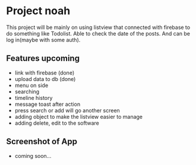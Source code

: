 # Project noah
This project will be mainly on using listview that connected with firebase to do something like Todolist. Able to check the date of the posts. And can be log in(maybe with some auth).

## Features upcoming
- link with firebase (done)<br>
- upload data to db (done)<br>
- menu on side <br>
- searching <br>
- timeline history <br>
- message toast after action <br>
- press search or add will go another screen <br>
- adding object to make the listview easier to manage <br>
- adding delete, edit to the software <br>

## Screenshot of App
- coming soon...

